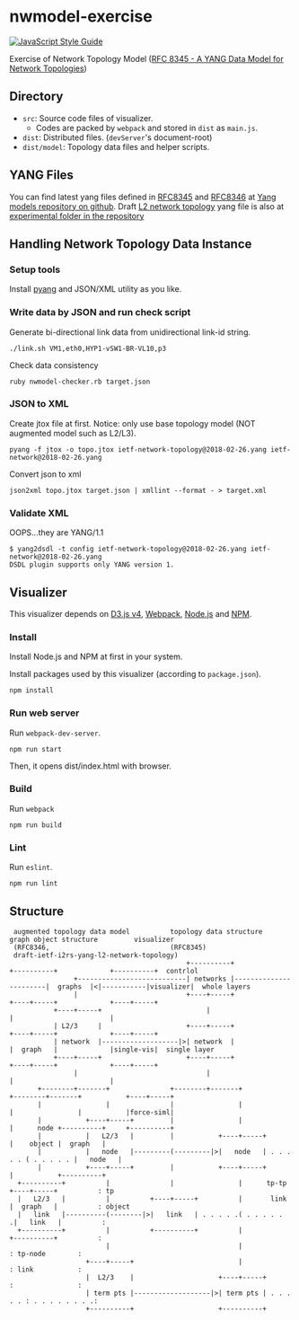 # nwmodel-exercise

[![JavaScript Style Guide](https://img.shields.io/badge/code_style-standard-brightgreen.svg)](https://standardjs.com)

Exercise of Network Topology Model ([RFC 8345 \- A YANG Data Model for Network Topologies](https://datatracker.ietf.org/doc/rfc8345/))

## Directory

* `src`: Source code files of visualizer.
  * Codes are packed by `webpack` and stored in `dist` as `main.js`.
* `dist`: Distributed files. (`devServer`'s document-root)
* `dist/model`: Topology data files and helper scripts.

## YANG Files

You can find latest yang files defined in [RFC8345](https://www.rfc-editor.org/info/rfc8345
) and [RFC8346](https://www.rfc-editor.org/info/rfc8346) at [Yang models repository on github](https://github.com/YangModels/yang/tree/master/standard/ietf/RFC).
Draft [L2 network topology](https://datatracker.ietf.org/doc/draft-ietf-i2rs-yang-l2-network-topology/) yang file is also at [experimental folder in the repository](https://github.com/YangModels/yang/tree/master/experimental/ietf-extracted-YANG-modules)

## Handling Network Topology Data Instance

### Setup tools

Install [pyang](https://github.com/mbj4668/pyang) and JSON/XML utility as you like.

### Write data by JSON and run check script

Generate bi-directional link data from unidirectional link-id string.
```
./link.sh VM1,eth0,HYP1-vSW1-BR-VL10,p3
```

Check data consistency
```
ruby nwmodel-checker.rb target.json
```

### JSON to XML

Create jtox file at first.
Notice: only use base topology model (NOT augmented model such as L2/L3).
```
pyang -f jtox -o topo.jtox ietf-network-topology@2018-02-26.yang ietf-network@2018-02-26.yang
```

Convert json to xml
```
json2xml topo.jtox target.json | xmllint --format - > target.xml
```

### Validate XML

OOPS...they are YANG/1.1
```
$ yang2dsdl -t config ietf-network-topology@2018-02-26.yang ietf-network@2018-02-26.yang
DSDL plugin supports only YANG version 1.
```

## Visualizer

This visualizer depends on [D3.js v4](https://d3js.org/), [Webpack](https://webpack.js.org/), [Node.js](https://nodejs.org/ja/) and [NPM](https://www.npmjs.com/).

### Install

Install Node.js and NPM at first in your system.

Install packages used by this visualizer (according to `package.json`).
```
npm install
```

### Run web server
Run `webpack-dev-server`.
```
npm run start
```
Then, it opens dist/index.html with browser.

### Build

Run `webpack`
```
npm run build
```

### Lint

Run `eslint`.
```
npm run lint
```

## Structure

```
 augmented topology data model          topology data structure           graph object structure         visualizer
 (RFC8346,                              (RFC8345)
 draft-ietf-i2rs-yang-l2-network-topology)
                                            +----------+                       +----------+             +----------+  contrlol
                +---------------------------| networks |-----------------------|  graphs  |<|-----------|visualizer|  whole layers
                |                           +----+-----+                       +----+-----+             +----+-----+
           +----+-----+                          |                                  |                        |
           | L2/3     |                     +----+-----+                       +----+-----+             +----+-----+
           | network  |-------------------|>| network  |                       |  graph   |             |single-vis|  single layer
           +----+-----+                     +----+-----+                       +----+-----+             +----+-----+
                |                                |                                  |                        |
       +--------+-------+               +--------+-------+                 +--------+-------+           +----+-----+
       |                |               |                |                 |                |           |force-siml|
       |           +----+-----+         |                |                 |      node +----------+     +----------+
       |           |   L2/3   |         |           +----+-----+           |    object |  graph   |
       |           |   node   |---------(---------|>|   node   | . . . . . ( . . . . . |   node   |
       |           +----+-----+         |           +----+-----+           |           +----------+
  +----------+          |               |                |      tp-tp +----+-----+          : tp
  |   L2/3   |          |          +----+-----+          |       link |  graph   |          : object
  |   link   |----------(--------|>|   link   | . . . . .( . . . . . .|   link   |          :
  +----------+          |          +----------+          |            +----------+          :
                        |                                |                 : tp-node        :
                   +----+-----+                          |                 : link           :
                   |  L2/3    |                     +----+-----+           :                :
                   | term pts |-------------------|>| term pts | . . . . . : . . . . . . . .:
                   +----------+                     +----------+
```

